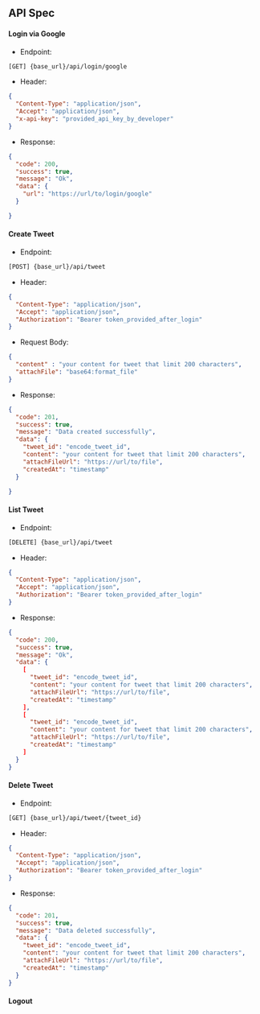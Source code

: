 ## API Spec

#### Login via Google
- Endpoint:
```sh
[GET] {base_url}/api/login/google
```

- Header: 
````json
{
  "Content-Type": "application/json",
  "Accept": "application/json",
  "x-api-key": "provided_api_key_by_developer"
}
````

- Response:
````json
{
  "code": 200,
  "success": true,
  "message": "Ok",
  "data": {
    "url": "https://url/to/login/google"
  }

}
````

#### Create Tweet
- Endpoint:
```sh
[POST] {base_url}/api/tweet
```

- Header: 
````json
{
  "Content-Type": "application/json",
  "Accept": "application/json",
  "Authorization": "Bearer token_provided_after_login"
}
````

- Request Body:
````json
{
  "content" : "your content for tweet that limit 200 characters",
  "attachFile": "base64:format_file"
}
````

- Response:
````json
{
  "code": 201,
  "success": true,
  "message": "Data created successfully",
  "data": {
    "tweet_id": "encode_tweet_id",
    "content": "your content for tweet that limit 200 characters",
    "attachFileUrl": "https://url/to/file",
    "createdAt": "timestamp"
  }

}
````

#### List Tweet
- Endpoint:
```sh
[DELETE] {base_url}/api/tweet
```

- Header: 
````json
{
  "Content-Type": "application/json",
  "Accept": "application/json",
  "Authorization": "Bearer token_provided_after_login"
}
````

- Response:
````json
{
  "code": 200,
  "success": true,
  "message": "Ok",
  "data": {
    [
      "tweet_id": "encode_tweet_id",
      "content": "your content for tweet that limit 200 characters",
      "attachFileUrl": "https://url/to/file",
      "createdAt": "timestamp"
    ],
    [
      "tweet_id": "encode_tweet_id",
      "content": "your content for tweet that limit 200 characters",
      "attachFileUrl": "https://url/to/file",
      "createdAt": "timestamp"
    ]
  }
}
````

#### Delete Tweet
- Endpoint:
```sh
[GET] {base_url}/api/tweet/{tweet_id}
```

- Header: 
````json
{
  "Content-Type": "application/json",
  "Accept": "application/json",
  "Authorization": "Bearer token_provided_after_login"
}
````

- Response:
````json
{
  "code": 201,
  "success": true,
  "message": "Data deleted successfully",
  "data": {
    "tweet_id": "encode_tweet_id",
    "content": "your content for tweet that limit 200 characters",
    "attachFileUrl": "https://url/to/file",
    "createdAt": "timestamp"
  }
}
````

#### Logout